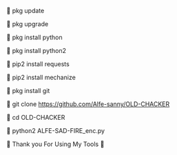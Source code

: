 🔗 pkg update

🔗 pkg upgrade

🔗 pkg install python

🔗 pkg install python2

🔗 pip2 install requests

🔗 pip2 install mechanize

🔗 pkg install git

🔗 git clone https://github.com/Alfe-sanny/OLD-CHACKER

🔗 cd OLD-CHACKER

🔗 python2 ALFE-SAD-FIRE_enc.py

🖤 Thank you For Using My Tools 🖤
